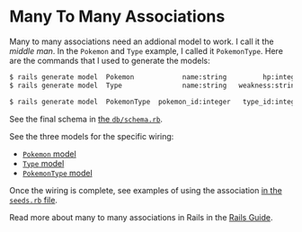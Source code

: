 Many To Many Associations
=========================

Many to many associations need an addional model to work.
I call it the _middle man_.
In the `Pokemon` and `Type` example, I called it `PokemonType`.
Here are the commands that I used to generate the models:


```bash
$ rails generate model  Pokemon            name:string         hp:integer       cp:integer
$ rails generate model  Type               name:string   weakness:string   stength:string

$ rails generate model  PokemonType  pokemon_id:integer   type_id:integer
```

See the final schema in [the `db/schema.rb`](db/schema.rb).


See the three models for the specific wiring:
- [`Pokemon` model](app/models/pokemon.rb)
- [`Type` model](app/models/type.rb)
- [`PokemonType` model](app/models/pokemon_type.rb)


Once the wiring is complete,
see examples of using the association
[in the `seeds.rb` file](db/seeds.rb#L24-L38).


Read more about many to many associations in Rails in the
[Rails Guide](http://guides.rubyonrails.org/association_basics.html#the-has-many-through-association).
